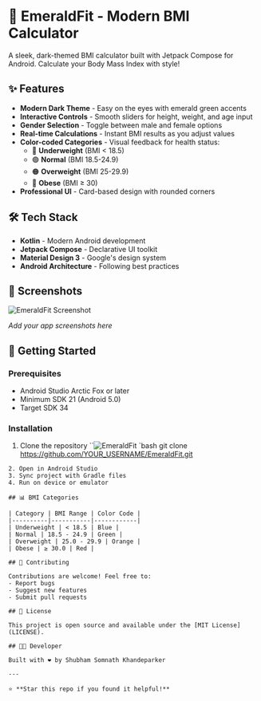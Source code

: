 # 🏥 EmeraldFit - Modern BMI Calculator

A sleek, dark-themed BMI calculator built with Jetpack Compose for Android. Calculate your Body Mass Index with style!

## ✨ Features

- **Modern Dark Theme** - Easy on the eyes with emerald green accents
- **Interactive Controls** - Smooth sliders for height, weight, and age input
- **Gender Selection** - Toggle between male and female options
- **Real-time Calculations** - Instant BMI results as you adjust values
- **Color-coded Categories** - Visual feedback for health status:
  - 🔵 **Underweight** (BMI < 18.5)
  - 🟢 **Normal** (BMI 18.5-24.9)
  - 🟠 **Overweight** (BMI 25-29.9)
  - 🔴 **Obese** (BMI ≥ 30)
- **Professional UI** - Card-based design with rounded corners

## 🛠️ Tech Stack

- **Kotlin** - Modern Android development
- **Jetpack Compose** - Declarative UI toolkit
- **Material Design 3** - Google's design system
- **Android Architecture** - Following best practices

## 📱 Screenshots
![EmeraldFit Screenshot](screenshots/EmeraldFit.jpeg)


*Add your app screenshots here*

## 🚀 Getting Started

### Prerequisites
- Android Studio Arctic Fox or later
- Minimum SDK 21 (Android 5.0)
- Target SDK 34

### Installation
1. Clone the repository
``![EmeraldFit](https://github.com/user-attachments/assets/9ddcf773-72e7-4ec9-9950-2e67a5886053)
`bash
git clone https://github.com/YOUR_USERNAME/EmeraldFit.git
```
2. Open in Android Studio
3. Sync project with Gradle files
4. Run on device or emulator

## 📊 BMI Categories

| Category | BMI Range | Color Code |
|----------|-----------|------------|
| Underweight | < 18.5 | Blue |
| Normal | 18.5 - 24.9 | Green |
| Overweight | 25.0 - 29.9 | Orange |
| Obese | ≥ 30.0 | Red |

## 🤝 Contributing

Contributions are welcome! Feel free to:
- Report bugs
- Suggest new features
- Submit pull requests

## 📄 License

This project is open source and available under the [MIT License](LICENSE).

## 👨‍💻 Developer

Built with ❤️ by Shubham Somnath Khandeparker

---

⭐ **Star this repo if you found it helpful!**
